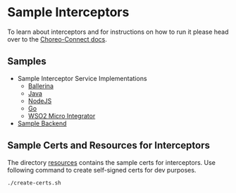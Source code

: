 # Sample Interceptors

To learn about interceptors and for instructions on how to run it please head over to the
[Choreo-Connect docs](https://apim.docs.wso2.com/en/latest/deploy-and-publish/deploy-on-gateway/choreo-connect/message-transformation/message-transformation-overview/).

## Samples

- Sample Interceptor Service Implementations
  - [Ballerina](ballerina)
  - [Java](java)
  - [NodeJS](nodejs)
  - [Go](golang)
  - [WSO2 Micro Integrator](wso2-micro-integrator)
- [Sample Backend](sample-backend)

## Sample Certs and Resources for Interceptors

The directory [resources](resources) contains the sample certs for interceptors. Use following command to create self-signed certs for dev purposes.

```shell
./create-certs.sh
```
